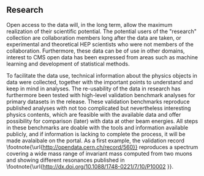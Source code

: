 ## Research

Open access to the data will, in the long term, allow the maximum realization of their scientific potential. The potential users of the "research" collection are collaboration members long after the data are taken, or experimental and theoretical HEP scientists who were not members of the collaboration. Furthermore, these data can be of use in other domains, interest to CMS open data has been expressed from areas such as machine learning and development of statistical methods.

To facilitate the data use, technical information about the physics objects in data were collected, together with the important points to understand and keep in mind in analyses. The re-usability of the data in research has furthermore been tested with high-level validation benchmark analyses for primary datasets in the release. These validation benchmarks reproduce published analyses with not too complicated but nevertheless interesting physics contents, which are feasible with the available data and offer possibility for comparison (later) with data at other beam energies. All steps in these benchmarks are doable with the tools and information available publicly, and if information is lacking to complete the process, it will be made avalaibale on the portal. As a first example, the validation record \footnote{\url{http://opendata.cern.ch/record/560}} reproduces a spectrum covering a wide mass range of invariant mass computed from two muons and showing different resonances published in  \footnote{\url{http://dx.doi.org/10.1088/1748-0221/7/10/P10002 }}.




